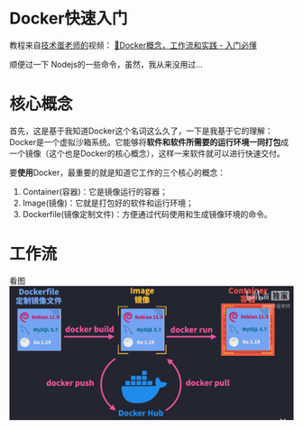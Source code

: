 # Docker快速入门
教程来自[技术蛋老师的](https://space.bilibili.com/327247876)视频：
[🐳Docker概念，工作流和实践 - 入门必懂](https://www.bilibili.com/video/BV1MR4y1Q738/)

顺便过一下 Nodejs的一些命令，虽然，我从来没用过...

# 核心概念
首先，这是基于我知道Docker这个名词这么久了，一下是我基于它的理解：
Docker是一个虚拟沙箱系统。它能够将**软件和软件所需要的运行环境一同打包**成一个镜像（这个也是Docker的核心概念），这样一来软件就可以进行快速交付。

要**使用**Docker，最重要的就是知道它工作的三个核心的概念：
1. Container(容器)：它是镜像运行的容器；
1. Image(镜像)：它就是打包好的软件和运行环境；
1. Dockerfile(镜像定制文件)：方便通过代码使用和生成镜像环境的命令。

# 工作流
看图
![Img](./res/drawable/Docker工作流.png)

